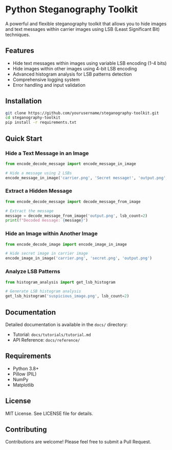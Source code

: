 # Python Steganography Toolkit

A powerful and flexible steganography toolkit that allows you to hide images and text messages within carrier images using LSB (Least Significant Bit) techniques.

## Features

- Hide text messages within images using variable LSB encoding (1-4 bits)
- Hide images within other images using 4-bit LSB encoding
- Advanced histogram analysis for LSB patterns detection
- Comprehensive logging system
- Error handling and input validation

## Installation

```bash
git clone https://github.com/yourusername/steganography-toolkit.git
cd steganography-toolkit
pip install -r requirements.txt
```

## Quick Start

### Hide a Text Message in an Image

```python
from encode_decode_message import encode_message_in_image

# Hide a message using 2 LSBs
encode_message_in_image('carrier.png', 'Secret message!', 'output.png', lsb_count=2)
```

### Extract a Hidden Message

```python
from encode_decode_message import decode_message_from_image

# Extract the message
message = decode_message_from_image('output.png', lsb_count=2)
print(f"Decoded message: {message}")
```

### Hide an Image within Another Image

```python
from encode_decode_image import encode_image_in_image

# Hide secret image in carrier image
encode_image_in_image('carrier.png', 'secret.png', 'output.png')
```

### Analyze LSB Patterns

```python
from histogram_analysis import get_lsb_histogram

# Generate LSB histogram analysis
get_lsb_histogram('suspicious_image.png', lsb_count=2)
```

## Documentation

Detailed documentation is available in the `docs/` directory:
- Tutorial: `docs/tutorials/tutorial.md`
- API Reference: `docs/reference/`

## Requirements

- Python 3.8+
- Pillow (PIL)
- NumPy
- Matplotlib

## License

MIT License. See LICENSE file for details.

## Contributing

Contributions are welcome! Please feel free to submit a Pull Request.
